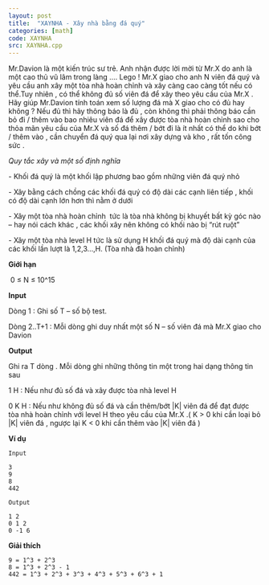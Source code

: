 ```yaml
---
layout: post
title:  "XAYNHA - Xây nhà bằng đá quý"
categories: [math]
code: XAYNHA
src: XAYNHA.cpp
---
```



Mr.Davion là một kiến trúc sư trẻ. Anh nhận được lời mời từ Mr.X do anh là một cao thủ vũ lâm trong làng …. Lego ! Mr.X giao cho anh N viên đá quý và yêu cầu anh xây một tòa nhà hoàn chỉnh và xây càng cao càng tốt nếu có thể.Tuy nhiên , có thể không đủ số viên đá để xây theo yêu cầu của Mr.X . Hãy giúp Mr.Davion tính toán xem số lượng đá mà X giao cho có đủ hay không ? Nếu đủ thì hãy thông báo là đủ , còn không thì phải thông báo cần bỏ đi / thêm vào bao nhiêu viên đá để xây được tòa nhà hoàn chỉnh sao cho thỏa mãn yêu cầu của Mr.X và số đá thêm / bớt đi là ít nhất có thể do khi bớt / thêm vào , cần chuyển đá quý qua lại nơi xây dựng và kho , rất tốn công sức .

_Quy tắc xây và một số định nghĩa_

\- Khối đá quý là một khối lập phương bao gồm những viên đá quý nhỏ 

\- Xây bằng cách chồng các khối đá quý có độ dài các cạnh liên tiếp , khối có độ dài cạnh lớn hơn thì nằm ở dưới

\- Xây một tòa nhà hoàn chỉnh  tức là tòa nhà không bị khuyết bất kỳ góc nào – hay nói cách khác , các khối xây nên không có khối nào bị “rút ruột”

\- Xây một tòa nhà level H tức là sử dụng H khối đá quý mà độ dài cạnh của các khối lần lượt là 1,2,3…,H. (Tòa nhà đã hoàn chỉnh)

**Giới hạn**

 0 ≤ N ≤ 10^15

**Input**

Dòng 1 : Ghi số T – số bộ test.

Dòng 2..T+1 : Mỗi dòng ghi duy nhất một số N – số viên đá mà Mr.X giao cho Davion

**Output**

Ghi ra T dòng . Mỗi dòng ghi những thông tin một trong hai dạng thông tin sau

1 H : Nếu như đủ số đá và xây được tòa nhà level H

0 K H : Nếu như không đủ số đá và cần thêm/bớt |K| viên đá để đạt được tòa nhà hoàn chỉnh với level H theo yêu cầu của Mr.X .( K > 0 khi cần loại bỏ |K| viên đá , ngược lại K < 0 khi cần thêm vào |K| viên đá )

**Ví dụ**

```
Input

3
9
8
442

Output

1 2
0 1 2
0 -1 6
```

**Giải thích**

```
9 = 1^3 + 2^3
8 = 1^3 + 2^3 - 1
442 = 1^3 + 2^3 + 3^3 + 4^3 + 5^3 + 6^3 + 1
```

<!--more-->

